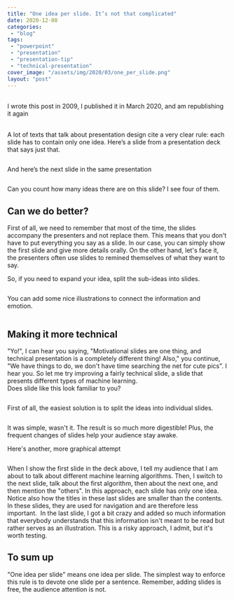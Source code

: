```yaml
---
title: "One idea per slide. It’s not that complicated"
date: 2020-12-08
categories: 
 - "blog"
tags: 
 - "powerpoint"
 - "presentation"
 - "presentation-tip"
 - "technical-presentation"
cover_image: "/assets/img/2020/03/one_per_slide.png"
layout: "post"
---
```


<!-- wp:paragraph {"textColor":"cyan-bluish-gray"} -->
<br>I wrote this post in 2009, I published it in March 2020, and am republishing it again


<!-- /wp:paragraph -->

<!-- wp:paragraph -->
<br>A lot of texts that talk about presentation design cite a very clear rule: each slide has to contain only one idea. Here’s a slide from a presentation deck that says just that.


<!-- /wp:paragraph -->

<!-- wp:image {"id":3726,"sizeSlug":"large","linkDestination":"none"} -->
<figure class="wp-block-image size-large"><img src="/assets/img/2020/12/one.png" alt="" class="wp-image-3726"></figure>
<!-- /wp:image -->

<!-- wp:paragraph -->
And here’s the next slide in the same presentation


<!-- /wp:paragraph -->

<!-- wp:image {"id":3727,"sizeSlug":"large","linkDestination":"none"} -->
<figure class="wp-block-image size-large"><img src="/assets/img/2020/12/two.png" alt="" class="wp-image-3727"></figure>
<!-- /wp:image -->

<!-- wp:paragraph -->
Can you count how many ideas there are on this slide? I see four of them.


<!-- /wp:paragraph -->

<!-- wp:heading -->
## Can we do better?


<!-- /wp:heading -->

<!-- wp:paragraph -->
First of all, we need to remember that most of the time, the slides accompany the presenters and not replace them. This means that you don't have to put everything you say as a slide. In our case, you can simply show the first slide and give more details orally. On the other hand, let's face it, the presenters often use slides to remined themselves of what they want to say. 


<!-- /wp:paragraph -->

<!-- wp:paragraph -->
So, if you need to expand your idea, split the sub-ideas into slides. 


<!-- /wp:paragraph -->

<!-- wp:image {"id":3730,"sizeSlug":"large","linkDestination":"none"} -->
<figure class="wp-block-image size-large"><img src="/assets/img/2020/12/screen-shot-2020-12-03-at-11.40.34.png" alt="" class="wp-image-3730"></figure>
<!-- /wp:image -->

<!-- wp:paragraph -->
You can add some nice illustrations to connect the information and emotion. 


<!-- /wp:paragraph -->

<!-- wp:image {"id":3729,"sizeSlug":"large","linkDestination":"none"} -->
<figure class="wp-block-image size-large"><img src="/assets/img/2020/12/screen-shot-2020-12-03-at-11.33.43.png" alt="" class="wp-image-3729"></figure>
<!-- /wp:image -->

<!-- wp:heading -->
## Making it more technical 


<!-- /wp:heading -->

<!-- wp:paragraph -->
"Yo!", I can hear you saying, "Motivational slides are one thing, and technical presentation is a completely different thing! Also," you continue, "We have things to do, we don't have time searching the net for cute pics". I hear you. So let me try improving a fairly technical slide, a slide that presents different types of machine learning.<br>Does slide like this look familiar to you?


<!-- /wp:paragraph -->

<!-- wp:image {"id":3732,"sizeSlug":"large","linkDestination":"none"} -->
<figure class="wp-block-image size-large"><img src="/assets/img/2020/12/image-1.png" alt="" class="wp-image-3732"></figure>
<!-- /wp:image -->

<!-- wp:paragraph -->
First of all, the easiest solution is to split the ideas into individual slides. 


<!-- /wp:paragraph -->

<!-- wp:image {"id":3734,"sizeSlug":"large","linkDestination":"none"} -->
<figure class="wp-block-image size-large"><img src="/assets/img/2020/12/image-2.png" alt="" class="wp-image-3734"></figure>
<!-- /wp:image -->

<!-- wp:paragraph -->
It was simple, wasn't it. The result is so much more digestible! Plus, the frequent changes of slides help your audience stay awake.


<!-- /wp:paragraph -->

<!-- wp:paragraph -->
Here's another, more graphical attempt


<!-- /wp:paragraph -->

<!-- wp:image {"id":3737,"sizeSlug":"large","linkDestination":"none"} -->
<figure class="wp-block-image size-large"><img src="/assets/img/2020/12/image-4.png" alt="" class="wp-image-3737"></figure>
<!-- /wp:image -->

<!-- wp:paragraph -->
When I show the first slide in the deck above, I tell my audience that I am about to talk about different machine learning algorithms. Then, I switch to the next slide, talk about the first algorithm, then about the next one, and then mention the "others". In this approach, each slide has only one idea. Notice also how the titles in these last slides are smaller than the contents. In these slides, they are used for navigation and are therefore less important.  In the last slide, I got a bit crazy and added so much information that everybody understands that this information isn't meant to be read but rather serves as an illustration. This is a risky approach, I admit, but it's worth testing.


<!-- /wp:paragraph -->

<!-- wp:heading -->
## To sum up


<!-- /wp:heading -->

<!-- wp:paragraph -->
"One idea per slide" means one idea per slide. The simplest way to enforce this rule is to devote one slide per a sentence. Remember, adding slides is  free, the audience attention is not.


<!-- /wp:paragraph -->
